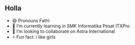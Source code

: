 ## Holla 

- 😄 Pronouns Fathi
- 🌱 I’m currently learning in SMK Informatika Pesat ITXPro
- 👯 I’m looking to collaborate on Astra International
- ⚡ Fun fact: i like girls


